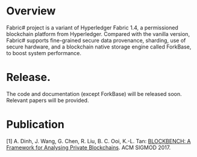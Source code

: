 # Overview
Fabric# project is a variant of Hyperledger Fabric 1.4, a permissioned blockchain platform from Hyperledger. 
Compared with the vanilla version, Fabric# supports fine-grained secure data provenance, sharding, use of
secure hardware, and a blockchain native storage engine called ForkBase, to boost system performance.


# Release. 
The code and documentation (except ForkBase) will be released soon. Relevant papers will be provided.

# Publication
[1] A. Dinh, J. Wang, G. Chen, R. Liu, B. C. Ooi, K.-L. Tan: [BLOCKBENCH: A Framework for Analysing Private Blockchains](https://www.comp.nus.edu.sg/~ooibc/blockbench.pdf). ACM SIGMOD 2017.
